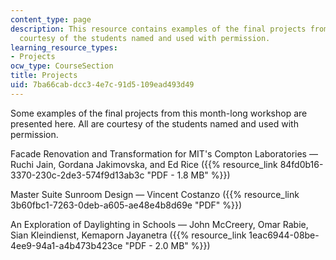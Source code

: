 ```yaml
---
content_type: page
description: This resource contains examples of the final projects from the workshop,
  courtesy of the students named and used with permission.
learning_resource_types:
- Projects
ocw_type: CourseSection
title: Projects
uid: 7ba66cab-dcc3-4e7c-91d5-109ead493d49
---
```


Some examples of the final projects from this month-long workshop are presented here. All are courtesy of the students named and used with permission.

Facade Renovation and Transformation for MIT's Compton Laboratories — Ruchi Jain, Gordana Jakimovska, and Ed Rice ({{% resource_link 84fd0b16-3370-230c-2de3-574f9d13ab3c "PDF - 1.8 MB" %}})

Master Suite Sunroom Design — Vincent Costanzo ({{% resource_link 3b60fbc1-7263-0deb-a605-ae48e4b8d69e "PDF" %}})

An Exploration of Daylighting in Schools — John McCreery, Omar Rabie, Sian Kleindienst, Kemaporn Jayanetra ({{% resource_link 1eac6944-08be-4ee9-94a1-a4b473b423ce "PDF - 2.0 MB" %}})